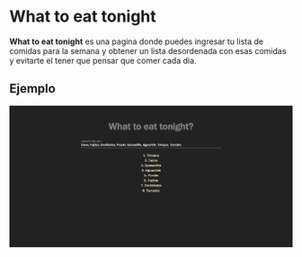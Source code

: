 # What to eat tonight

**What to eat tonight** es una pagina donde puedes ingresar tu lista de comidas para la semana y obtener un lista desordenada con esas comidas y evitarte el tener que pensar que comer cada dia.

## Ejemplo
![example1](./img/web-example.png)